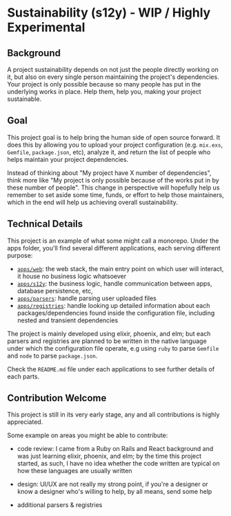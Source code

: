 # Sustainability (s12y) - WIP / Highly Experimental

## Background

A project sustainability depends on not just the people directly working on it, but also on every single person maintaining the project's dependencies. Your project is only possible because so many people has put in the underlying works in place. Help them, help you, making your project sustainable.

## Goal

This project goal is to help bring the human side of open source forward. It does this by allowing you to upload your project configuration (e.g. `mix.exs`, `Gemfile`, `package.json`, etc), analyze it, and return the list of people who helps maintain your project dependencies.

Instead of thinking about "My project have X number of dependencies", think more like "My project is only possible because of the works put in by these number of people". This change in perspective will hopefully help us remember to set aside some time, funds, or effort to help those maintainers, which in the end will help us achieving overall sustainability.

## Technical Details

This project is an example of what some might call a monorepo. Under the apps folder, you'll find several different applications, each serving different purpose:

- [`apps/web`](./apps/web): the web stack, the main entry point on which user will interact, it house no business logic whatsoever
- [`apps/s12y`](./apps/s12y): the business logic, handle communication between apps, database persistence, etc,
- [`apps/parsers`](./apps/parsers): handle parsing user uploaded files
- [`apps/registries`](./apps/registries): handle looking up detailed information about each packages/dependencies found inside the configuration file, including nested and transient dependencies

The project is mainly developed using elixir, phoenix, and elm; but each parsers and registries are planned to be written in the native language under which the configuration file operate, e.g using `ruby` to parse `Gemfile` and `node` to parse `package.json`.

Check the `README.md` file under each applications to see further details of each parts.

## Contribution Welcome

This project is still in its very early stage, any and all contributions is highly appreciated.

Some example on areas you might be able to contribute:

- code review: I came from a Ruby on Rails and React background and was just learning elixir, phoenix, and elm; by the time this project started, as such, I have no idea whether the code written are typical on how these languages are usually written

- design: UI/UX are not really my strong point, if you're a designer or know a designer who's willing to help, by all means, send some help

- additional parsers & registries
